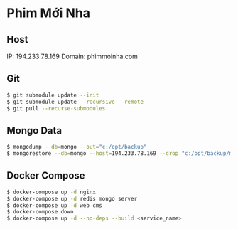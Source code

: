 # Phim Mới Nha

## Host

IP: 194.233.78.169
Domain: phimmoinha.com

## Git

```bash
$ git submodule update --init
$ git submodule update --recursive --remote
$ git pull --recurse-submodules
```

## Mongo Data

```bash
$ mongodump --db=mongo --out="c:/opt/backup"
$ mongorestore --db=mongo --host=194.233.78.169 --drop "c:/opt/backup/mongo"
```

## Docker Compose

```bash
$ docker-compose up -d nginx
$ docker-compose up -d redis mongo server
$ docker-compose up -d web cms
$ docker-compose down
$ docker-compose up -d --no-deps --build <service_name>
```
